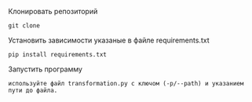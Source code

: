 
Клонировать репозиторий
```
git clone 
```
Установить зависимости указаные в файле requirements.txt
```
pip install requirements.txt
```
Запустить программу
```
используйте файл transformation.py с ключом (-p/--path) и указанием пути до файла.
```
